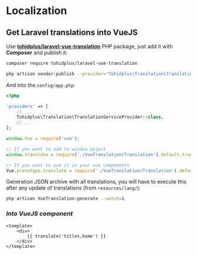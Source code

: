 # Localization

## **Get Laravel translations into VueJS**

Use [**tohidplus/laravel-vue-translation**](https://github.com/tohidplus/laravel-vue-translation) PHP package, just add it with **Composer** and publish it:

```bash
composer require tohidplus/laravel-vue-translation

php artisan vendor:publish --provider="Tohidplus\Translation\TranslationServiceProvider"
```

And into the `config/app.php`:

<code-block ext="php" path="config/app.php"></code-block>

```php
<?php

'providers' => [
    // ...
    Tohidplus\Translation\TranslationServiceProvider::class,
    // ...
];
```

<code-block ext="js" path="resources/js/app.js"></code-block>

```js
window.Vue = require('vue');

// If you want to add to window object
window.translate = require('./VueTranslation/Translation').default.translate;

// If you want to use it in your vue components
Vue.prototype.translate = require('./VueTranslation/Translation').default.translate;
```

Generation JSON archive with all translations, you will have to execute this after any update of translations (from `resources/lang/`):

```bash
php artisan VueTranslation:generate --watch=1
```

### *Into VueJS component*

<code-block ext="vue" path="/resources/js/components/my-component.vue"></code-block>

```vue
<template>
    <div>
        {{ translate('titles.home') }}
    </div>
</template>
```
